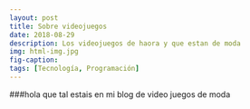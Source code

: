 ```yaml
---
layout: post
title: Sobre videojuegos
date: 2018-08-29
description: Los videojuegos de haora y que estan de moda
img: html-img.jpg 
fig-caption: 
tags: [Tecnología, Programación]
---
```

###hola que tal estais en mi blog de video juegos de moda
